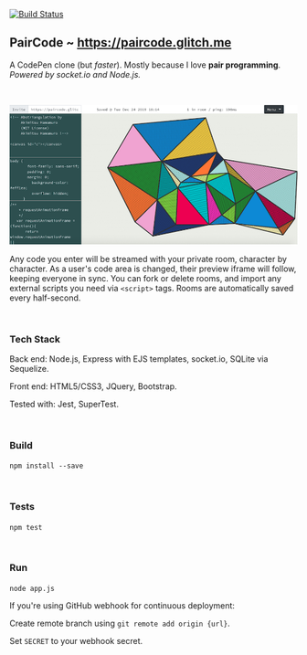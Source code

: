 [![Build Status](https://travis-ci.org/healeycodes/PairCode.svg?branch=master)](https://travis-ci.org/healeycodes/PairCode)

## PairCode ~ https://paircode.glitch.me

A CodePen clone (but _faster_). Mostly because I love __pair programming__. _Powered by socket.io and Node.js._

<br>

![alt text](https://raw.githubusercontent.com/healeycodes/paircode/master/public/img/preview.png "Image of a room on Deux Codes")

Any code you enter will be streamed with your private room, character by character. As a user's code area is changed, their preview iframe will follow, keeping everyone in sync. You can fork or delete rooms, and import any external scripts you need via `<script>` tags. Rooms are automatically saved every half-second.

<br>

### Tech Stack

Back end: Node.js, Express with EJS templates, socket.io, SQLite via Sequelize.

Front end: HTML5/CSS3, JQuery, Bootstrap.

Tested with: Jest, SuperTest.

<br>

### Build

`npm install --save`

<br>

### Tests

`npm test`

<br>

### Run

`node app.js`

If you're using GitHub webhook for continuous deployment:

Create remote branch using `git remote add origin {url}`.

Set `SECRET` to your webhook secret.

